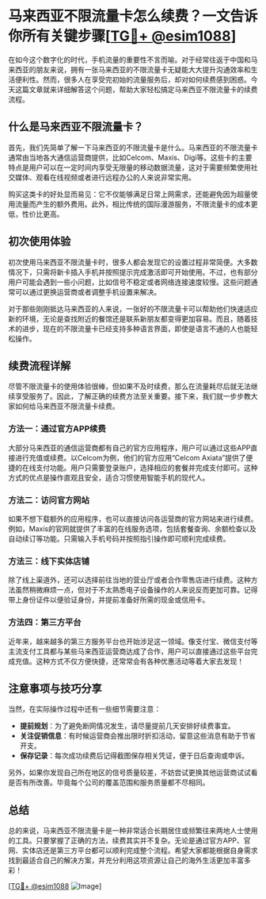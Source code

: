 # 马来西亚不限流量卡怎么续费？一文告诉你所有关键步骤[[TG💪+ @esim1088](https://t.me/s/esim1088)]

在如今这个数字化的时代，手机流量的重要性不言而喻。对于经常往返于中国和马来西亚的朋友来说，拥有一张马来西亚的不限流量卡无疑能大大提升沟通效率和生活便利性。然而，很多人在享受完初始的流量服务后，却对如何续费感到困惑。今天这篇文章就来详细解答这个问题，帮助大家轻松搞定马来西亚不限流量卡的续费流程。

## 什么是马来西亚不限流量卡？

首先，我们先简单了解一下马来西亚的不限流量卡是什么。马来西亚的不限流量卡通常由当地各大通信运营商提供，比如Celcom、Maxis、Digi等。这些卡的主要特点是用户可以在一定时间内享受无限量的移动数据流量，这对于需要频繁使用社交媒体、观看在线视频或者进行远程办公的人来说非常实用。

购买这类卡的好处显而易见：它不仅能够满足日常上网需求，还能避免因为超量使用流量而产生的额外费用。此外，相比传统的国际漫游服务，不限流量卡的成本更低，性价比更高。

## 初次使用体验

初次使用马来西亚不限流量卡时，很多人都会发现它的设置过程非常简便。大多数情况下，只需将新卡插入手机并按照提示完成激活即可开始使用。不过，也有部分用户可能会遇到一些小问题，比如信号不稳定或者网络连接速度较慢。这些问题通常可以通过更换运营商或者调整手机设置来解决。

对于那些刚刚抵达马来西亚的人来说，一张好的不限流量卡可以帮助他们快速适应新的环境，无论是查找附近的餐馆还是联系新朋友都变得更加容易。而且，随着技术的进步，现在的不限流量卡已经支持多种语言界面，即使是语言不通的人也能轻松操作。

## 续费流程详解

尽管不限流量卡的使用体验很棒，但如果不及时续费，那么在流量耗尽后就无法继续享受服务了。因此，了解正确的续费方法至关重要。接下来，我们就一步步教大家如何给马来西亚不限流量卡续费。

### 方法一：通过官方APP续费

大部分马来西亚的通信运营商都有自己的官方应用程序，用户可以通过这些APP直接进行充值或续费。以Celcom为例，他们的官方应用“Celcom Axiata”提供了便捷的在线支付功能。用户只需要登录账户，选择相应的套餐并完成支付即可。这种方式的优点是操作直观且安全，适合习惯使用智能手机的现代人。

### 方法二：访问官方网站

如果不想下载额外的应用程序，也可以直接访问各运营商的官方网站来进行续费。例如，Maxis的官网就提供了丰富的在线服务选项，包括套餐查询、余额检查以及自动续订等功能。只需输入手机号码并按照指引操作即可顺利完成续费。

### 方法三：线下实体店铺

除了线上渠道外，还可以选择前往当地的营业厅或者合作零售店进行续费。这种方法虽然稍微麻烦一点，但对于不太熟悉电子设备操作的人来说反而更加可靠。记得带上身份证件以便验证身份，并提前准备好所需的现金或信用卡。

### 方法四：第三方平台

近年来，越来越多的第三方服务平台也开始涉足这一领域。像支付宝、微信支付等主流支付工具都与某些马来西亚运营商达成了合作，用户可以直接通过这些平台完成充值。这种方式不仅方便快捷，还常常会有各种优惠活动等着大家去发现！

## 注意事项与技巧分享

当然，在实际操作过程中还有一些细节需要注意：

- **提前规划**：为了避免断网情况发生，请尽量提前几天安排好续费事宜。
- **关注促销信息**：有时候运营商会推出限时折扣活动，留意这些消息有助于节省开支。
- **保存记录**：每次成功续费后记得截图保存相关凭证，便于日后查询或申诉。

另外，如果你发现自己所在地区的信号质量较差，不妨尝试更换其他运营商试试看是否有所改善。毕竟每个公司的覆盖范围和服务质量都不尽相同。

## 总结

总的来说，马来西亚不限流量卡是一种非常适合长期居住或频繁往来两地人士使用的工具。只要掌握了正确的方法，续费其实并不复杂。无论是通过官方APP、官网、实体店还是第三方平台都可以顺利完成整个流程。希望大家都能根据自身需求找到最适合自己的解决方案，并充分利用这项资源让自己的海外生活更加丰富多彩！

[[TG💪+ @esim1088](https://t.me/s/esim1088) ![Image](https://i.postimg.cc/4NQfJmqS/Snipaste-2025-05-13-00-14-12.png)]